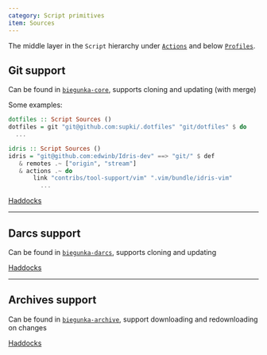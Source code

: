 ```yaml
---
category: Script primitives
item: Sources
---
```


The middle layer in the `Script` hierarchy under [`Actions`][6] and below [`Profiles`][7].

## Git support

Can be found in [`biegunka-core`][0], supports cloning and updating (with merge)

Some examples:

```haskell
dotfiles :: Script Sources ()
dotfiles = git "git@github.com:supki/.dotfiles" "git/dotfiles" $ do
  ...
```

```haskell
idris :: Script Sources ()
idris = "git@github.com:edwinb/Idris-dev" ==> "git/" $ def
   & remotes .~ ["origin", "stream"]
   & actions .~ do
       link "contribs/tool-support/vim" ".vim/bundle/idris-vim"
         ...
```

[Haddocks][3]

---

## Darcs support

Can be found in [`biegunka-darcs`][1], supports cloning and updating

[Haddocks][4]

---

## Archives support

Can be found in [`biegunka-archive`][2], support downloading and redownloading on changes

[Haddocks][5]

  [0]: https://github.com/biegunka/biegunka-core
  [1]: https://github.com/biegunka/biegunka-darcs
  [2]: https://github.com/biegunka/biegunka-archive
  [3]: http://biegunka.github.io/biegunka-core/Biegunka-Source-Git.html
  [4]: http://biegunka.github.io/biegunka-darcs/
  [5]: http://biegunka.github.io/biegunka-archive/
  [6]: /pages/script-primitives/actions.html
  [7]: /pages/script-primitives/profiles.html
